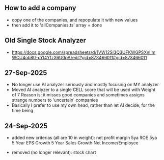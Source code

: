 ## How to add a company
- copy one of the companies, and repopulate it with new values
- then add it to 'allCompanies.ts' array = done


## Old Single Stock Analyzer
- https://docs.google.com/spreadsheets/d/1VW12SI3Q3UFKWGPSXnIImWCU4ob80-pYl4YfzX6U0pA/edit?gid=873466011#gid=873466011


## 27-Sep-2025
- No longer use AI analyzer seriously and mostly focusing on MY analyzer
- Moved AI analyzer to a single CELL score that will be used with Weight of 7
    Reason is: it misses good companies and sometimes assigns strange numbers to 'uncertain' companies
- Basically I prefer to use my own head, rather than let AI decide, for the time being


## 24-Sep-2025
- added new criterias (all are 10 in weight):
    net profit margin 5ya
    ROE 5ya
    5 Year EPS Growth
    5 Year Sales Growth
    Net Income/Employee

- removed (no longer relevant):
    stock chart